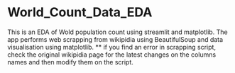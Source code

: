 # World_Count_Data_EDA
This is an EDA of Wold population count using streamlit and matplotlib.
The app performs web scrapping from wikipidia using BeautifulSoup and data visualisation using matplotlib.
** if you find an error in scrapping script, check the original wikipidia page for the latest changes on the columns names and then modify them on the script.
